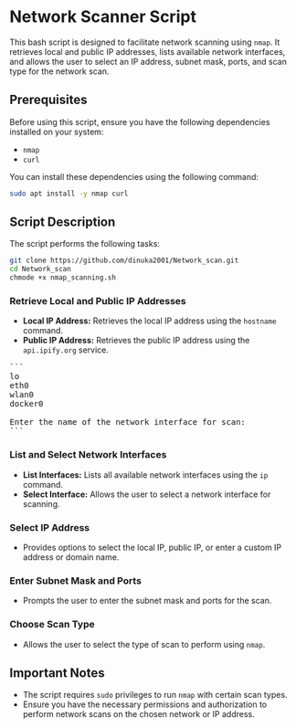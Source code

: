 # Network Scanner Script

This bash script is designed to facilitate network scanning using `nmap`. It retrieves local and public IP addresses, lists available network interfaces, and allows the user to select an IP address, subnet mask, ports, and scan type for the network scan.

## Prerequisites

Before using this script, ensure you have the following dependencies installed on your system:

- `nmap`
- `curl`

You can install these dependencies using the following command:

```bash
sudo apt install -y nmap curl
```

## Script Description

The script performs the following tasks:

```bash
git clone https://github.com/dinuka2001/Network_scan.git
cd Network_scan
chmode +x nmap_scanning.sh
```

### Retrieve Local and Public IP Addresses

- **Local IP Address:** Retrieves the local IP address using the `hostname` command.
- **Public IP Address:** Retrieves the public IP address using the `api.ipify.org` service.

<pre>
```
lo
eth0
wlan0
docker0

Enter the name of the network interface for scan: 
```
</pre>
### List and Select Network Interfaces

- **List Interfaces:** Lists all available network interfaces using the `ip` command.
- **Select Interface:** Allows the user to select a network interface for scanning.

### Select IP Address

- Provides options to select the local IP, public IP, or enter a custom IP address or domain name.

### Enter Subnet Mask and Ports

- Prompts the user to enter the subnet mask and ports for the scan.

### Choose Scan Type

- Allows the user to select the type of scan to perform using `nmap`.


## Important Notes

- The script requires `sudo` privileges to run `nmap` with certain scan types.
- Ensure you have the necessary permissions and authorization to perform network scans on the chosen network or IP address.





